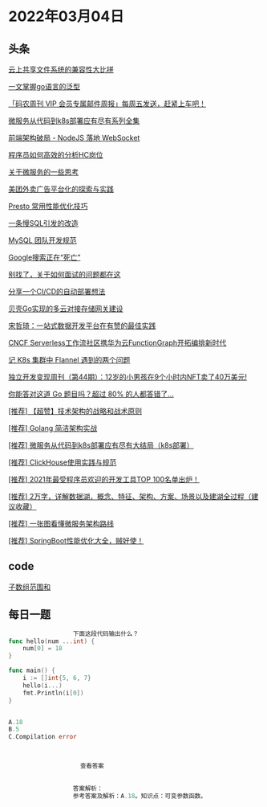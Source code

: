 # 2022年03月04日
## 头条
[云上共享文件系统的兼容性大比拼](https://toutiao.io/k/cjuez0d)

[一文掌握go语言的泛型](https://toutiao.io/k/3fdrlea)

[「码农周刊 VIP 会员专属邮件周报」每周五发送，赶紧上车吧！](https://toutiao.io/k/vlohxda)

[微服务从代码到k8s部署应有尽有系列全集](https://toutiao.io/k/dcd3fuh)

[前端架构破局 -  NodeJS 落地 WebSocket](https://toutiao.io/k/eoi703i)

[程序员如何高效的分析HC岗位](https://toutiao.io/k/hghmrf8)

[关于微服务的一些思考](https://toutiao.io/k/b9ztphf)

[美团外卖广告平台化的探索与实践](https://toutiao.io/k/u45i061)

[Presto 常用性能优化技巧](https://toutiao.io/k/yzqtgts)

[一条慢SQL引发的改造](https://toutiao.io/k/ltu8g55)

[MySQL 团队开发规范](https://toutiao.io/k/qjooigy)

[Google搜索正在“死亡”](https://toutiao.io/k/iveqip4)

[别找了，关于如何面试的问题都在这](https://toutiao.io/k/k9rxkb7)

[分享一个CI/CD的自动部署想法](https://toutiao.io/k/5ui7zv4)

[贝壳Go实现的多云对接存储网关建设](https://toutiao.io/k/4jn0kmn)

[宋哲琦：一站式数据开发平台在有赞的最佳实践](https://toutiao.io/k/wzztcj4)

[CNCF Serverless工作流社区携华为云FunctionGraph开拓编排新时代](https://toutiao.io/k/klr11r6)

[记 K8s 集群中 Flannel 遇到的两个问题](https://toutiao.io/k/fjsx0r1)

[独立开发变现周刊（第44期）：12岁的小男孩在9个小时内NFT卖了40万美元!](https://toutiao.io/k/xuyky00)

[你能答对这道 Go 题目吗？超过 80% 的人都答错了...](https://toutiao.io/k/gc171my)

[[推荐] 【超赞】技术架构的战略和战术原则](https://toutiao.io/k/j9872pc)

[[推荐] Golang 简洁架构实战](https://toutiao.io/k/vjw1dlc)

[[推荐] 微服务从代码到k8s部署应有尽有大结局（k8s部署）](https://toutiao.io/k/xk3qbvm)

[[推荐] ClickHouse使用实践与规范](https://toutiao.io/k/fb7mdkl)

[[推荐] 2021年最受程序员欢迎的开发工具TOP 100名单出炉！](https://toutiao.io/k/uf5vypr)

[[推荐] 2万字，详解数据湖，概念、特征、架构、方案、场景以及建湖全过程（建议收藏）](https://toutiao.io/k/vcpzf1w)

[[推荐] 一张图看懂微服务架构路线](https://toutiao.io/k/upx1qip)

[[推荐] SpringBoot性能优化大全，贼好使！](https://toutiao.io/k/75br1se)



## code
[子数组范围和](https://leetcode-cn.com/problems/sum-of-subarray-ranges)



## 每日一题
```go
                  下面这段代码输出什么？
func hello(num ...int) {  
    num[0] = 18
}

func main() {  
    i := []int{5, 6, 7}
    hello(i...)
    fmt.Println(i[0])
}


A.18
B.5
C.Compilation error


                  
                    查看答案
                  
                
                  答案解析：
                  参考答案及解析：A.18。知识点：可变参数函数。

                
```

